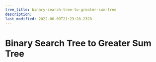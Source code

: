 ```yaml
---
tree_title: binary-search-tree-to-greater-sum-tree
description: 
last_modified: 2022-06-09T21:23:28.2328
---
```


# Binary Search Tree to Greater Sum Tree
